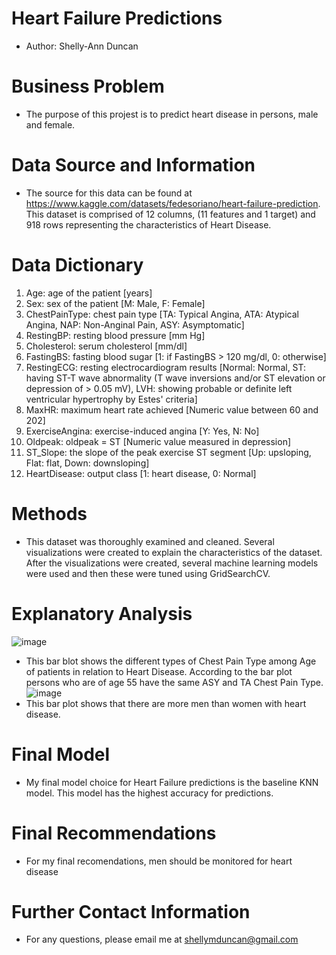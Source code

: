 # Heart Failure Predictions
* Author: Shelly-Ann Duncan
# Business Problem
* The purpose of this projest is to predict heart disease in persons, male and female.
# Data Source and Information
* The source for this data can be found at https://www.kaggle.com/datasets/fedesoriano/heart-failure-prediction. This dataset is comprised of 12 columns, (11 features and 1 target) and 918 rows representing the characteristics of Heart Disease.
# Data Dictionary
1. Age: age of the patient [years]
2. Sex: sex of the patient [M: Male, F: Female]
3. ChestPainType: chest pain type [TA: Typical Angina, ATA: Atypical Angina, NAP: Non-Anginal Pain, ASY: Asymptomatic]
4. RestingBP: resting blood pressure [mm Hg]
5. Cholesterol: serum cholesterol [mm/dl]
6. FastingBS: fasting blood sugar [1: if FastingBS > 120 mg/dl, 0: otherwise]
7. RestingECG: resting electrocardiogram results [Normal: Normal, ST: having ST-T wave abnormality (T wave inversions and/or ST elevation or depression of > 0.05 mV), LVH: showing probable or definite left ventricular hypertrophy by Estes' criteria]
8. MaxHR: maximum heart rate achieved [Numeric value between 60 and 202]
9. ExerciseAngina: exercise-induced angina [Y: Yes, N: No]
10. Oldpeak: oldpeak = ST [Numeric value measured in depression]
11. ST_Slope: the slope of the peak exercise ST segment [Up: upsloping, Flat: flat, Down: downsloping]
12. HeartDisease: output class [1: heart disease, 0: Normal]
# Methods
* This dataset was thoroughly examined and cleaned. Several visualizations were created to explain the characteristics of the dataset. After the visualizations were created, several machine learning models were used and then these were tuned using GridSearchCV.
# Explanatory Analysis
![image](https://user-images.githubusercontent.com/110746798/197421952-42aefaeb-5c50-4dda-8158-cc33e4c26ede.png)
* This bar blot shows the different types of Chest Pain Type among Age of patients in relation to Heart Disease. According to the bar plot persons who are of age 55 have the same ASY and TA Chest Pain Type.
![image](https://user-images.githubusercontent.com/110746798/197422469-d1c9cfdf-c022-4ad2-ac4d-3574ff06dd5f.png)
* This bar plot shows that there are more men than women with heart disease.
# Final Model
* My final model choice for Heart Failure predictions is the baseline KNN model. This model has the highest accuracy for predictions.
# Final Recommendations
* For my final recomendations, men should be monitored for heart disease 
# Further Contact Information
* For any questions, please email me at shellymduncan@gmail.com
